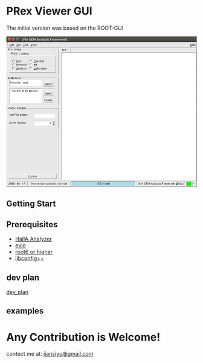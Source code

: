 # PRex Viewer GUI
 
The initial version was based on the ROOT-GUI

![](doc/root_gui.png)
## Getting Start

## Prerequisites
*   [HallA Analyzer]()
*	[evio](https://coda.jlab.org/drupal/content/event-io-evio)
*	[root6 or higher](https://root.cern.ch/downloading-root)
*	[libconfig++](http://www.hyperrealm.com/oss_libconfig.shtml)
	
## dev plan


[dev_plan](dev_plan/dev_plan.md)

## examples


# Any Contribution is Welcome!

contect me at: jiansiyu@gmail.com
